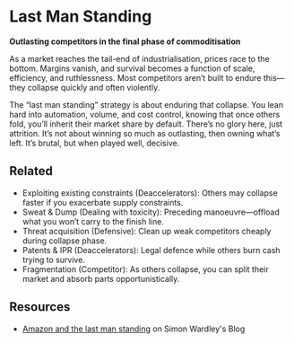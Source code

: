 # Last Man Standing

**Outlasting competitors in the final phase of commoditisation**

As a market reaches the tail-end of industrialisation, prices race to the bottom. Margins vanish, and survival becomes a function of scale, efficiency, and ruthlessness. Most competitors aren’t built to endure this—they collapse quickly and often violently.

The “last man standing” strategy is about enduring that collapse. You lean hard into automation, volume, and cost control, knowing that once others fold, you’ll inherit their market share by default. There’s no glory here, just attrition. It’s not about winning so much as outlasting, then owning what’s left. It’s brutal, but when played well, decisive.

## Related

- Exploiting existing constraints (Deaccelerators): Others may collapse faster if you exacerbate supply constraints.
- Sweat & Dump (Dealing with toxicity): Preceding manoeuvre—offload what you won’t carry to the finish line.
- Threat acquisition (Defensive): Clean up weak competitors cheaply during collapse phase.
- Patents & IPR (Deaccelerators): Legal defence while others burn cash trying to survive.
- Fragmentation (Competitor): As others collapse, you can split their market and absorb parts opportunistically.

## Resources

- [Amazon and the last man standing](https://blog.gardeviance.org/2015/08/amazon-and-last-man-standing.html) on Simon Wardley's Blog
